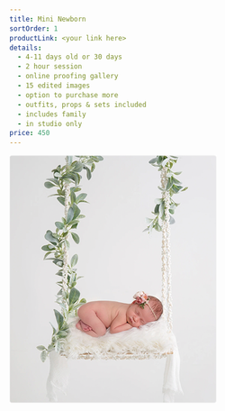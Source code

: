 ```yaml
---
title: Mini Newborn
sortOrder: 1
productLink: <your link here>
details:
  - 4-11 days old or 30 days
  - 2 hour session
  - online proofing gallery
  - 15 edited images
  - option to purchase more
  - outfits, props & sets included
  - includes family
  - in studio only
price: 450
---
```


![Mini Newborn.](../../assets/miniNewborn.png)
